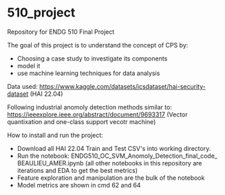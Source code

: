 # 510_project
Repository for ENDG 510 Final Project

The goal of this project is to understand the concept of CPS by:
- Choosing a case study to investigate its components
- model it 
- use machine learning techniques for data analysis

Data used:
https://www.kaggle.com/datasets/icsdataset/hai-security-dataset
(HAI 22.04)

Following industrial anomoly detection methods similar to:
https://ieeexplore.ieee.org/abstract/document/9693317
(Vector quantixation and one-class support vecotr machine)


How to install and run the project: 
- Download all HAI 22.04 Train and Test CSV's into working directory.
- Run the notebook: ENDG510_OC_SVM_Anomoly_Detection_final_code_ BEAULIEU_AMER.ipynb
  (all other notebooks in this repository are iterations and EDA to get the best metrics)
- Feature exploration and manipulation are the bulk of the notebook
- Model metrics are shown in cmd 62 and 64

